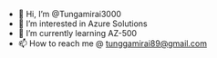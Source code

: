 - 👋 Hi, I’m @Tungamirai3000
- 👀 I’m interested in Azure Solutions
- 🌱 I’m currently learning AZ-500
- 📫 How to reach me @ tunggamirai89@gmail.com

<!---
Tungamirai3000/Tungamirai3000 is a ✨ special ✨ repository because its `README.md` (this file) appears on your GitHub profile.
You can click the Preview link to take a look at your changes.
--->
